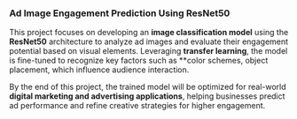 ### **Ad Image Engagement Prediction Using ResNet50**  

This project focuses on developing an **image classification model** using the **ResNet50** architecture to analyze ad images and evaluate their engagement potential based on visual elements. 
Leveraging **transfer learning**, the model is fine-tuned to recognize key factors such as **color schemes, object placement, which influence audience interaction.  

By the end of this project, the trained model will be optimized for real-world **digital marketing and advertising applications**, helping businesses predict ad performance and refine creative strategies for higher engagement.
